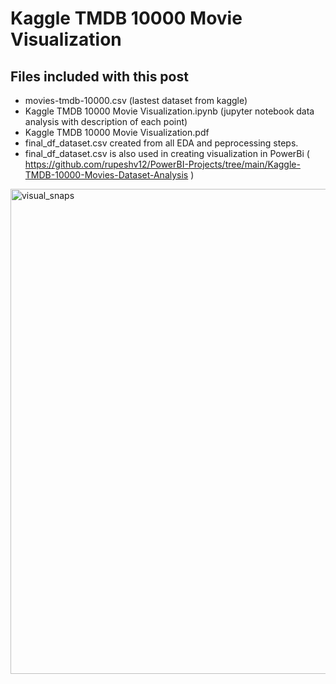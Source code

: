 # Kaggle TMDB 10000 Movie Visualization

## Files included with this post
* movies-tmdb-10000.csv (lastest dataset from kaggle)
* Kaggle TMDB 10000 Movie Visualization.ipynb (jupyter notebook data analysis with description of each point)
* Kaggle TMDB 10000 Movie Visualization.pdf
* final_df_dataset.csv created from all EDA and peprocessing steps.
* final_df_dataset.csv is also used in creating visualization in PowerBi ( https://github.com/rupeshv12/PowerBI-Projects/tree/main/Kaggle-TMDB-10000-Movies-Dataset-Analysis )

 

<img width="776" alt="visual_snaps" src="https://user-images.githubusercontent.com/107261871/224140867-43d8f1d1-78ec-4acf-ad59-7b56057e3051.png">



